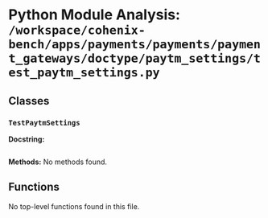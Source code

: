 # Python Module Analysis: `/workspace/cohenix-bench/apps/payments/payments/payment_gateways/doctype/paytm_settings/test_paytm_settings.py`

## Classes

### `TestPaytmSettings`


**Docstring:**
```

```

**Methods:**
No methods found.




## Functions

No top-level functions found in this file.
